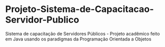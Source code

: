 # Projeto-Sistema-de-Capacitacao-Servidor-Publico
Sistema de capacitação de Servidores Públicos - Projeto acadêmico feito em Java usando os paradigmas da Programação Orientada a Objetos
